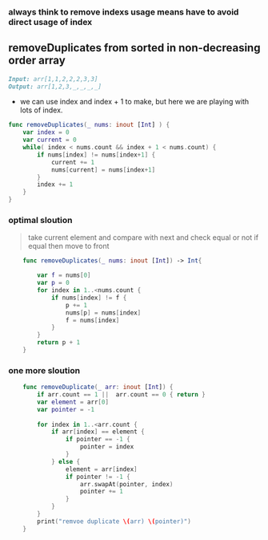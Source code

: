 ### always think to remove indexs usage means have to avoid direct usage of index

## removeDuplicates from sorted in non-decreasing order array

```markdown
Input: arr[1,1,2,2,2,3,3]  
Output: arr[1,2,3,_,_,_,_]
```
- we can use index and index + 1 to make, but here we are playing with lots of index.

```swift
func removeDuplicates(_ nums: inout [Int] ) {
    var index = 0
    var current = 0
    while( index < nums.count && index + 1 < nums.count) {
        if nums[index] != nums[index+1] {
            current += 1
            nums[current] = nums[index+1]
        }
        index += 1
    }
}
```

### optimal sloution

> take current element and compare with next and check equal or not if equal then move to front

```swift
    func removeDuplicates(_ nums: inout [Int]) -> Int{        

        var f = nums[0]
        var p = 0 
        for index in 1..<nums.count {
            if nums[index] != f {
                p += 1
                nums[p] = nums[index]
                f = nums[index]
            }
        }
        return p + 1
    }
```

### one more sloution 

```swift
    func removeDuplicate(_ arr: inout [Int]) {
        if arr.count == 1 ||  arr.count == 0 { return }
        var element = arr[0]
        var pointer = -1
        
        for index in 1..<arr.count {
            if arr[index] == element {
                if pointer == -1 {
                    pointer = index
                }
            } else {
                element = arr[index]
                if pointer != -1 {
                    arr.swapAt(pointer, index)
                    pointer += 1
                }
            }
        }
        print("remvoe duplicate \(arr) \(pointer)")
    }

```